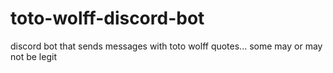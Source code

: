 # toto-wolff-discord-bot
discord bot that sends messages with toto wolff quotes... some may or may not be legit

